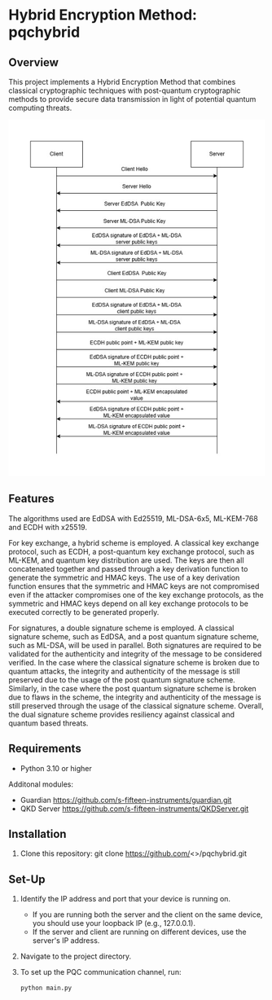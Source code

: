 # Hybrid Encryption Method: pqchybrid

## Overview

This project implements a Hybrid Encryption Method that combines classical cryptographic techniques with post-quantum cryptographic methods to provide secure data transmission in light of potential quantum computing threats.

![Methodolody](image.jpg)

## Features

The algorithms used are EdDSA with Ed25519, ML-DSA-6x5, ML-KEM-768 and ECDH with x25519. 

For key exchange, a hybrid scheme is employed. A classical key exchange protocol, such as ECDH, a post-quantum key exchange protocol, such as ML-KEM, and quantum key distribution are used. The keys are then all concatenated together and passed through a key derivation function to generate the symmetric and HMAC keys. The use of a key derivation function ensures that the symmetric and HMAC keys are not compromised even if the attacker compromises one of the key exchange protocols, as the symmetric and HMAC keys depend on all key exchange protocols to be executed correctly to be generated properly.

For signatures, a double signature scheme is employed. A classical signature scheme, such as EdDSA, and a post quantum signature scheme, such as ML-DSA, will be used in parallel. Both signatures are required to be validated for the authenticity and integrity of the message to be considered verified. In the case where the classical signature scheme is broken due to quantum attacks, the integrity and authenticity of the message is still preserved due to the usage of the post quantum signature scheme. Similarly, in the case where the post quantum signature scheme is broken due to flaws in the scheme, the integrity and authenticity of the message is still preserved through the usage of the classical signature scheme. Overall, the dual signature scheme provides resiliency against classical and quantum based threats.

## Requirements
- Python 3.10 or higher

Additonal modules:
- Guardian https://github.com/s-fifteen-instruments/guardian.git
- QKD Server https://github.com/s-fifteen-instruments/QKDServer.git

## Installation
1. Clone this repository: git clone https://github.com/<>/pqchybrid.git

## Set-Up

1. Identify the IP address and port that your device is running on.
    * If you are running both the server and the client on the same device, you should use your loopback IP (e.g., 127.0.0.1).
    * If the server and client are running on different devices, use the server's IP address.

2. Navigate to the project directory.

3. To set up the PQC communication channel, run:

   ```bash
   python main.py
